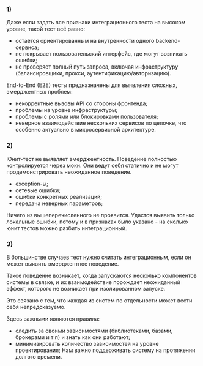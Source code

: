 ### 1)

Даже если задать все признаки интеграционного теста на высоком уровне, такой тест всё равно:

- остаётся ориентированным на внутренности одного backend-сервиса;
- не покрывает пользовательский интерфейс, где могут возникать ошибки;
- не проверяет полный путь запроса, включая инфраструктуру (балансировщики, прокси, аутентификацию/авторизацию).

End-to-End (E2E) тесты предназначены для выявления сложных, эмерджентных проблем:

- некорректные вызовы API со стороны фронтенда;
- проблемы на уровне инфраструктуры;
- проблемы с ролями или блокировками пользователя;
- неверное взаимодействие нескольких сервисов по цепочке, что особенно актуально в микросервисной архитектуре.

### 2)

Юнит-тест не выявляет эмерджентность.
Поведение полностью контролируется через моки.
Они ведут себя статично и не могут продемонстрировать неожиданное поведение.

- exception-ы;
- сетевые ошибки;
- ошибки конкретных реализаций;
- передача неверных параметров;

Ничего из вышеперечисленного не проявится.
Удастся выявить только локальные ошибки, потому и в признаках было указано - на сколько юнит тестов можно разбить интеграционный.

### 3)

В большинстве случаев тест нужно считать интеграционным, если он может выявить эмерджентное поведение.

Такое поведение возникает, когда запускаются несколько компонентов системы в связке, и их взаимодействие порождает неожиданный эффект, которого не возникает при изолированном запуске.

Это связано с тем, что каждая из систем по отдельности может вести себя непредсказуемо.

Здесь важными являются правила:
- следить за своими зависимостями (библиотеками, базами, брокерами и т п) и знать как они работают;
- минимизировать количество зависимостей на уровне проектирования;
Нам важно поддерживать систему на протяжении долгого времени.
